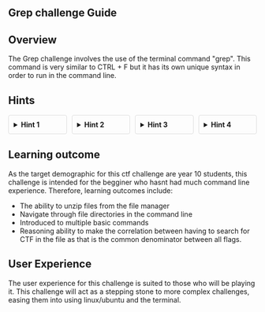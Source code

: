 ## Grep challenge Guide

## Overview
The Grep challenge involves the use of the terminal command "grep". This command is very similar to CTRL + F but it has its own unique syntax in order to run in the command line.
 
## Hints

<style>
.container {
  display: flex;
  gap: 10px;
}

details {
  border: 1px solid #ddd;
  border-radius: 4px;
  padding: 10px;
  width: 30%;
}

summary {
  cursor: pointer;
  font-weight: bold;
}
</style>

<div class="container">
  <details>
    <summary>Hint 1</summary>
    <div>
        Look up the "cd" linux command to try navigate to the download location.
    </div>
  </details>
  
  <details>
    <summary>Hint 2</summary>
    <div>
        follow this link: https://man7.org/linux/man-pages/man1/grep.1.html
    </div>
  </details>
  
  <details>
    <summary>Hint 3</summary>
    <div>
      The standard name for flags on this website always begins with "CTF"
    </div>
  </details>

  <details>
    <summary>Hint 4</summary>
    <div>
      grep "CTF" [Insert filename]
    </div>
  </details>
</div>



## Learning outcome 
As the target demographic for this ctf challenge are year 10 students, this challenge is intended for the begginer who hasnt had much command line experience. Therefore, learning outcomes include:
* The ability to unzip files from the file manager
* Navigate through file directories in the command line
* Introduced to multiple basic commands
* Reasoning ability to make the correlation between having to search for CTF in the file as that is the common denominator between all flags.



## User Experience
The user experience for this challenge is suited to those who will be playing it. This challenge will act as a stepping stone to more complex challenges, easing them into using linux/ubuntu and the terminal.